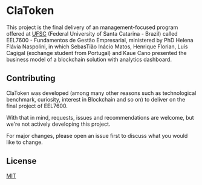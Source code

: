 # ClaToken

This project is the final delivery of an management-focused program offered at [UFSC](ufsc.br) (Federal University of Santa Catarina - Brazil) called EEL7600 - Fundamentos de Gestão Empresarial, ministered by PhD Helena Flávia Naspolini, in which SebasTião Inácio Matos, Henrique Florian, Luís Cagigal (exchange student from Portugal) and Kaue Cano presented the business model of a blockchain solution with analytics dashboard.


## Contributing
ClaToken was developed (among many other reasons such as technological benchmark, curiosity, interest in Blockchain and so on) to deliver on the final project of EEL7600.

With that in mind, requests, issues and recommendations are welcome, but we're not actively developing this project.

For major changes, please open an issue first to discuss what you would like to change.



## License
[MIT](https://choosealicense.com/licenses/mit/)